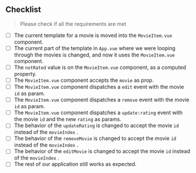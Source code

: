 ## Checklist

> Please check if all the requirements are met

- [ ] The current template for a movie is moved into the `MovieItem.vue` component.
- [ ] The current part of the template in `App.vue` where we were looping through the movies is changed, and now it uses the `MovieItem.vue` component.
- [ ] The `notRated` value is on the `MovieItem.vue` component, as a computed property.
- [ ] The `MovieItem.vue` component accepts the `movie` as prop.
- [ ] The `MovieItem.vue` component dispatches a `edit` event with the movie `id` as param.
- [ ] The `MovieItem.vue` component dispatches a `remove` event with the movie `id` as param.
- [ ] The `MovieItem.vue` component dispatches a `update:rating` event with the movie `id` and the new `rating` as params.
- [ ] The behavior of the `updateRating` is changed to accept the movie `id` instead of the `movieIndex`  .
- [ ] The behavior of the `removeMovie` is changed to accept the movie `id` instead of the `movieIndex`  .
- [ ] The behavior of the `editMovie` is changed to accept the movie `id` instead of the `movieIndex`  .
- [ ] The rest of our application still works as expected.
